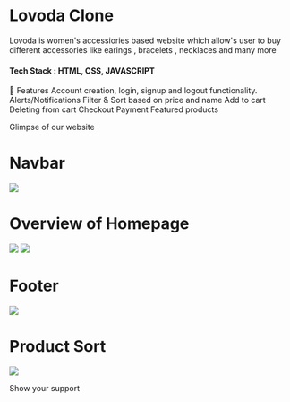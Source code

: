 <h1>Lovoda Clone</h1>

Lovoda is women's accessiories based website which allow's user to buy different accessories like earings , bracelets , necklaces and many more

#### Tech Stack : HTML, CSS, JAVASCRIPT ####
🚀 Features
Account creation, login, signup and logout functionality.
Alerts/Notifications
Filter & Sort based on price and name
Add to cart
Deleting from cart
Checkout
Payment
Featured products

Glimpse of our website
<h1>Navbar</h1>
<img src="https://user-images.githubusercontent.com/31920143/208379986-804c58ed-d35e-46b5-b9df-071c2c676dc2.png"/>
<h1>Overview of Homepage</h1>
<img src="https://user-images.githubusercontent.com/31920143/208380010-6a29c35f-e640-4d1b-9ee9-adfc1175a82e.png"/>
<img src="https://user-images.githubusercontent.com/31920143/208380042-7a24b5fb-a5aa-492f-8b78-d239e467abd6.png"/>


<h1>Footer</h1>
<img src="https://user-images.githubusercontent.com/31920143/208380061-e8b5566c-052a-495c-b59e-dd02c8db1f0c.png"/>

<h1>Product Sort</h1>
<img src="https://user-images.githubusercontent.com/31920143/208380070-3bb018d9-2897-4f6b-9646-eff44076aa90.png"/>

Show your support
